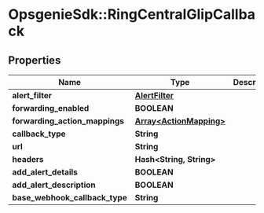 # OpsgenieSdk::RingCentralGlipCallback

## Properties
Name | Type | Description | Notes
------------ | ------------- | ------------- | -------------
**alert_filter** | [**AlertFilter**](AlertFilter.md) |  | [optional] 
**forwarding_enabled** | **BOOLEAN** |  | [optional] 
**forwarding_action_mappings** | [**Array&lt;ActionMapping&gt;**](ActionMapping.md) |  | [optional] 
**callback_type** | **String** |  | [optional] 
**url** | **String** |  | [optional] 
**headers** | **Hash&lt;String, String&gt;** |  | [optional] 
**add_alert_details** | **BOOLEAN** |  | [optional] 
**add_alert_description** | **BOOLEAN** |  | [optional] 
**base_webhook_callback_type** | **String** |  | [optional] 



